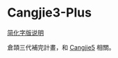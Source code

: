# Cangjie3-Plus

[简化字版说明](https://github.com/mrhso/Cangjie3-Plus/README-hans.md)

倉頡三代補完計畫，和 [Cangjie5](https://github.com/Jackchows/Cangjie5) 相關。
